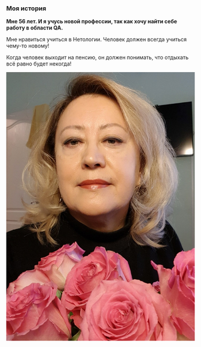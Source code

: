 ### Моя история

**Мне 56 лет. И я учусь новой профессии, так как хочу найти себе работу в области QA.**

Мне нравиться учиться в Нетологии. Человек должен всегда учиться чему-то новому!

Когда человек выходит на пенсию, он должен понимать, что отдыхать всё равно будет некогда!

![](https://github.com/hamsa2/My-dok/blob/main/IMG/20210924_133646.jpg)
